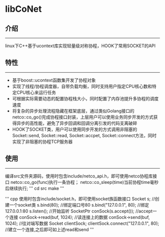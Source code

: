 # libCoNet
## 介绍
---
linux下C++基于ucontext库实现轻量级对称协程，HOOK了常用SOCKET的API
## 特性
---
* 基于boost::ucontext函数集开发了协程对象
* 实现了线程/协程调度器，自带负载均衡，同时支持用户指定CPU核心数和特定CPU核心来运行任务
* 可根据实际需要动态的配置协程栈大小，同时配置了内存池提升多协程的调度速度
* 将复杂的异步处理流程隐藏在框架底层，通过类似Golang接口的netco::co_go()完成协程接口封装，上层用户可以使用业务同步开发的方式获得异步的高性能，避免了异步回调和回调分离引发的代码支离破碎
* HOOK了SOCKET类，用户可以使用同步开发的方式调用非阻塞的Socket::send, Socket::read, Socket::accpet, Socket::connect方法，同时实现了非阻塞的协程TCP服务器
## 使用
---
编译src文件夹源码，使用时包含include/netco_api.h，即可使用netco协程库接口
netco::co_go(func)执行一条协程；
netco::co_sleep(time)当前协程time毫秒后继续执行;
'''
cd src
make
'''

''' cpp
使用时包含include/socket.h，即可使用socket族函数接口
Socket s; //创建一个socket类
s.bind(80); //绑定端口号80
s.bind("127.0.0.1", 80); //绑定127.0.0.1:80
s.listen(); //开始监听
SocketPtr conSock(s.accept()); //accept一个连接
conSock->read(buf, 1024); //读连接上的数据
conSock->send(buf, 1024); //往对端写数据
Socket clientSock;
clientSock.connect("127.0.0.1", 80); //建立一个连接,之后即可如上述read和send
'''